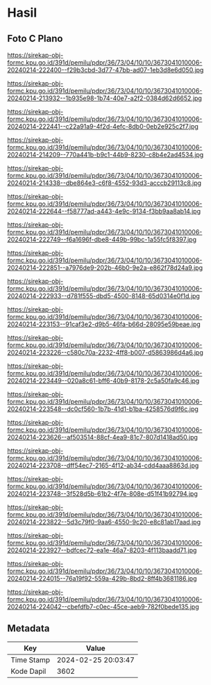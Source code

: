# Hasil

## Foto C Plano

https://sirekap-obj-formc.kpu.go.id/391d/pemilu/pdpr/36/73/04/10/10/3673041010006-20240214-222400--f29b3cbd-3d77-47bb-ad07-1eb3d8e6d050.jpg

https://sirekap-obj-formc.kpu.go.id/391d/pemilu/pdpr/36/73/04/10/10/3673041010006-20240214-213932--1b935e98-1b74-40e7-a2f2-0384d62d6652.jpg

https://sirekap-obj-formc.kpu.go.id/391d/pemilu/pdpr/36/73/04/10/10/3673041010006-20240214-222441--c22a91a9-4f2d-4efc-8db0-0eb2e925c2f7.jpg

https://sirekap-obj-formc.kpu.go.id/391d/pemilu/pdpr/36/73/04/10/10/3673041010006-20240214-214209--770a441b-b9c1-44b9-8230-c8b4e2ad4534.jpg

https://sirekap-obj-formc.kpu.go.id/391d/pemilu/pdpr/36/73/04/10/10/3673041010006-20240214-214338--dbe864e3-c6f8-4552-93d3-acccb29113c8.jpg

https://sirekap-obj-formc.kpu.go.id/391d/pemilu/pdpr/36/73/04/10/10/3673041010006-20240214-222644--f58777ad-a443-4e9c-9134-f3bb9aa8ab14.jpg

https://sirekap-obj-formc.kpu.go.id/391d/pemilu/pdpr/36/73/04/10/10/3673041010006-20240214-222749--f6a1696f-dbe8-449b-99bc-1a55fc5f8397.jpg

https://sirekap-obj-formc.kpu.go.id/391d/pemilu/pdpr/36/73/04/10/10/3673041010006-20240214-222851--a7976de9-202b-46b0-9e2a-e862f78d24a9.jpg

https://sirekap-obj-formc.kpu.go.id/391d/pemilu/pdpr/36/73/04/10/10/3673041010006-20240214-222933--d781f555-dbd5-4500-8148-65d0314e0f1d.jpg

https://sirekap-obj-formc.kpu.go.id/391d/pemilu/pdpr/36/73/04/10/10/3673041010006-20240214-223153--91caf3e2-d9b5-46fa-b66d-28095e59beae.jpg

https://sirekap-obj-formc.kpu.go.id/391d/pemilu/pdpr/36/73/04/10/10/3673041010006-20240214-223226--c580c70a-2232-4ff8-b007-d5863986d4a6.jpg

https://sirekap-obj-formc.kpu.go.id/391d/pemilu/pdpr/36/73/04/10/10/3673041010006-20240214-223449--020a8c61-bff6-40b9-8178-2c5a50fa9c46.jpg

https://sirekap-obj-formc.kpu.go.id/391d/pemilu/pdpr/36/73/04/10/10/3673041010006-20240214-223548--dc0cf560-1b7b-41d1-b1ba-4258576d9f6c.jpg

https://sirekap-obj-formc.kpu.go.id/391d/pemilu/pdpr/36/73/04/10/10/3673041010006-20240214-223626--af503514-88cf-4ea9-81c7-807d1418ad50.jpg

https://sirekap-obj-formc.kpu.go.id/391d/pemilu/pdpr/36/73/04/10/10/3673041010006-20240214-223708--dff54ec7-2165-4f12-ab34-cdd4aaa8863d.jpg

https://sirekap-obj-formc.kpu.go.id/391d/pemilu/pdpr/36/73/04/10/10/3673041010006-20240214-223748--3f528d5b-61b2-4f7e-808e-d51f41b92794.jpg

https://sirekap-obj-formc.kpu.go.id/391d/pemilu/pdpr/36/73/04/10/10/3673041010006-20240214-223822--5d3c79f0-9aa6-4550-9c20-e8c81ab17aad.jpg

https://sirekap-obj-formc.kpu.go.id/391d/pemilu/pdpr/36/73/04/10/10/3673041010006-20240214-223927--bdfcec72-ea1e-46a7-8203-4f113baadd71.jpg

https://sirekap-obj-formc.kpu.go.id/391d/pemilu/pdpr/36/73/04/10/10/3673041010006-20240214-224015--76a19f92-559a-429b-8bd2-8ff4b3681186.jpg

https://sirekap-obj-formc.kpu.go.id/391d/pemilu/pdpr/36/73/04/10/10/3673041010006-20240214-224042--cbefdfb7-c0ec-45ce-aeb9-782f0bede135.jpg


## Metadata

| Key        | Value               |
| ---------- | ------------------- |
| Time Stamp | 2024-02-25 20:03:47 |
| Kode Dapil | 3602                |



